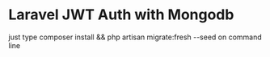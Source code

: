 # Laravel JWT Auth with Mongodb

just type composer install && php artisan migrate:fresh --seed on command line
